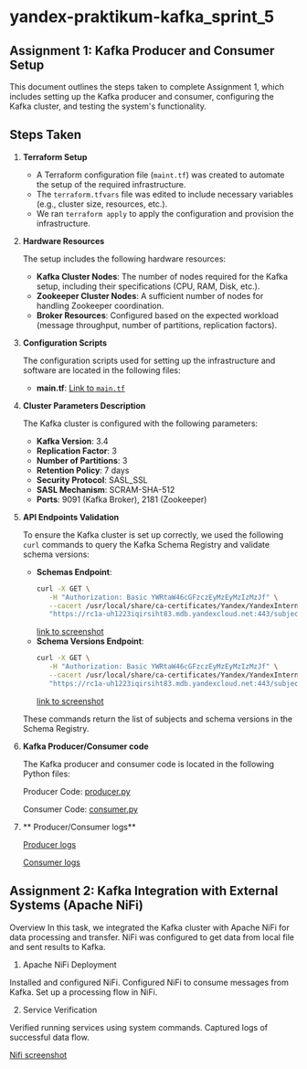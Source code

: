# yandex-praktikum-kafka_sprint_5

## Assignment 1: Kafka Producer and Consumer Setup


This document outlines the steps taken to complete Assignment 1, which includes setting up the Kafka producer and consumer, configuring the Kafka cluster, and testing the system's functionality.

## Steps Taken

1. **Terraform Setup**

   - A Terraform configuration file (`maint.tf`) was created to automate the setup of the required infrastructure.
   - The `terraform.tfvars` file was edited to include necessary variables (e.g., cluster size, resources, etc.).
   - We ran `terraform apply` to apply the configuration and provision the infrastructure.

2. **Hardware Resources**

   The setup includes the following hardware resources:
   - **Kafka Cluster Nodes**: The number of nodes required for the Kafka setup, including their specifications (CPU, RAM, Disk, etc.).
   - **Zookeeper Cluster Nodes**: A sufficient number of nodes for handling Zookeeper coordination.
   - **Broker Resources**: Configured based on the expected workload (message throughput, number of partitions, replication factors).

3. **Configuration Scripts**

   The configuration scripts used for setting up the infrastructure and software are located in the following files:
   - **main.tf**: [Link to `main.tf`](main.tf)

4. **Cluster Parameters Description**

   The Kafka cluster is configured with the following parameters:
   - **Kafka Version**: 3.4
   - **Replication Factor**: 3
   - **Number of Partitions**: 3
   - **Retention Policy**: 7 days
   - **Security Protocol**: SASL_SSL
   - **SASL Mechanism**: SCRAM-SHA-512
   - **Ports**: 9091 (Kafka Broker), 2181 (Zookeeper)

5. **API Endpoints Validation**

   To ensure the Kafka cluster is set up correctly, we used the following `curl` commands to query the Kafka Schema Registry and validate schema versions:

   - **Schemas Endpoint**:
     ```bash
     curl -X GET \
        -H "Authorization: Basic YWRtaW46cGFzczEyMzEyMzIzMzJf" \
        --cacert /usr/local/share/ca-certificates/Yandex/YandexInternalRootCA.crt \
        "https://rc1a-uh1223iqirsiht83.mdb.yandexcloud.net:443/subjects/events_new-value/versions/latest"
     ```
       [link to screenshot](/img/img_schema.jpg)
   - **Schema Versions Endpoint**:
     ```bash
     curl -X GET \
        -H "Authorization: Basic YWRtaW46cGFzczEyMzEyMzIzMzJf" \
        --cacert /usr/local/share/ca-certificates/Yandex/YandexInternalRootCA.crt \
        "https://rc1a-uh1223iqirsiht83.mdb.yandexcloud.net:443/subjects/events_new-value/versions"
     ```
     [link to screenshot](/img/img_schema_2.jpg)

   These commands return the list of subjects and schema versions in the Schema Registry.

6. **Kafka Producer/Consumer code**

   The Kafka producer and consumer code is located in the following Python files:

   Producer Code: [producer.py](producer.py)

   Consumer Code: [consumer.py](consumer.py)

7. ** Producer/Consumer logs**

   [Producer logs](img/img_producer.jpg)

   [Consumer logs](img/img_consumer.jpg)


## Assignment 2: Kafka Integration with External Systems (Apache NiFi)

Overview
In this task, we integrated the Kafka cluster with Apache NiFi for data processing and transfer. NiFi was configured to get data from local file and sent results to Kafka.

 1. Apache NiFi Deployment

Installed and configured NiFi.
Configured NiFi to consume messages from Kafka.
Set up a processing flow in NiFi.

2. Service Verification

Verified running services using system commands.
Captured logs of successful data flow.

[Nifi screenshot](img/img_nifi.jpg)